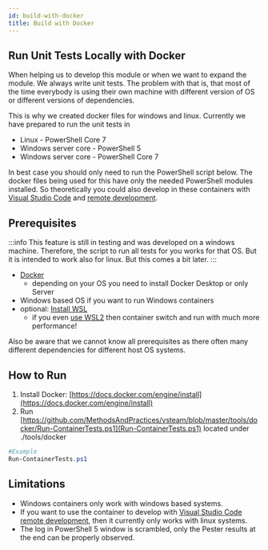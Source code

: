 ```yaml
---
id: build-with-docker
title: Build with Docker
---
```


## Run Unit Tests Locally with Docker

When helping us to develop this module or when we want to expand the module. We always write unit tests. The problem with that is, that most of the time everybody is using their own machine with different version of OS or different versions of dependencies.

This is why we created docker files for windows and linux. Currently we have prepared to run the unit tests in

* Linux - PowerShell Core 7
* Windows server core - PowerShell 5
* Windows server core - PowerShell Core 7

In best case you should only need to run the PowerShell script below. The docker files being used for this have only the needed PowerShell modules installed. So theoretically you could also develop in these containers with [Visual Studio Code](https://code.visualstudio.com/?wt.mc_id=DX_841432&WT.mc_id=github-github-dbrown) and [remote development](https://code.visualstudio.com/docs/remote/remote-overview?WT.mc_id=github-github-dbrown).

## Prerequisites

:::info
This feature is still in testing and was developed on a windows machine. Therefore,  the script to run all tests for you works for that OS. But it is intended to work also for linux. But this comes a bit later.
:::


* [Docker](https://docs.docker.com/engine/install/)
  * depending on your OS you need to install Docker Desktop or only Server
* Windows based OS if you want to run Windows containers
* optional: [Install WSL](https://code.visualstudio.com/docs/remote/wsl#_installation?WT.mc_id=github-github-dbrown#update-to-wsl-2)
  * if you even [use WSL2](https://docs.microsoft.com/windows/wsl/install-win10?WT.mc_id=github-github-dbrown#update-to-wsl-2) then container switch and run with much more performance!

Also be aware that we cannot know all prerequisites as there often many different dependencies for different host OS systems.

## How to Run

1. Install Docker: [https://docs.docker.com/engine/install](https://docs.docker.com/engine/install)
2. Run [https://github.com/MethodsAndPractices/vsteam/blob/master/tools/docker/Run-ContainerTests.ps1](Run-ContainerTests.ps1) located under ./tools/docker

```powershell
#Example
Run-ContainerTests.ps1
```

## Limitations

* Windows containers only work with windows based systems.
* If you want to use the container to develop with [Visual Studio Code](https://code.visualstudio.com/?wt.mc_id=DX_841432&WT.mc_id=github-github-dbrown) [remote development](https://code.visualstudio.com/docs/remote/remote-overview?WT.mc_id=github-github-dbrown), then it currently only works with linux systems.
* The log in PowerShell 5 window is scrambled, only the Pester results at the end can be properly observed.
